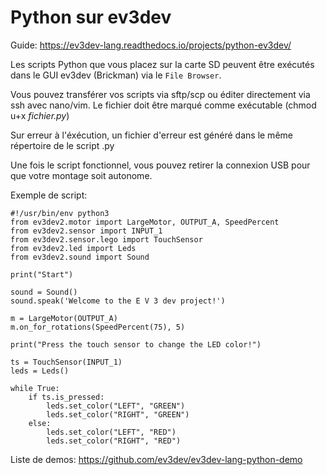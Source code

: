 # Python sur ev3dev

Guide: <https://ev3dev-lang.readthedocs.io/projects/python-ev3dev/>

Les scripts Python que vous placez sur la carte SD peuvent être exécutés dans le GUI ev3dev (Brickman) via le `File Browser`.

Vous pouvez transférer vos scripts via sftp/scp ou éditer directement via ssh avec nano/vim.  Le fichier doit être marqué comme exécutable (chmod u+x _fichier.py_)

Sur erreur à l'éxécution, un fichier d'erreur est généré dans le même répertoire de le script .py
 
Une fois le script fonctionnel, vous pouvez retirer la connexion USB pour que votre montage soit autonome.

Exemple de script:

```
#!/usr/bin/env python3
from ev3dev2.motor import LargeMotor, OUTPUT_A, SpeedPercent
from ev3dev2.sensor import INPUT_1
from ev3dev2.sensor.lego import TouchSensor
from ev3dev2.led import Leds
from ev3dev2.sound import Sound

print("Start")

sound = Sound()
sound.speak('Welcome to the E V 3 dev project!')

m = LargeMotor(OUTPUT_A)
m.on_for_rotations(SpeedPercent(75), 5)

print("Press the touch sensor to change the LED color!")

ts = TouchSensor(INPUT_1)
leds = Leds()

while True:
    if ts.is_pressed:
        leds.set_color("LEFT", "GREEN")
        leds.set_color("RIGHT", "GREEN")
    else:
        leds.set_color("LEFT", "RED")
        leds.set_color("RIGHT", "RED")

```

Liste de demos: <https://github.com/ev3dev/ev3dev-lang-python-demo>
